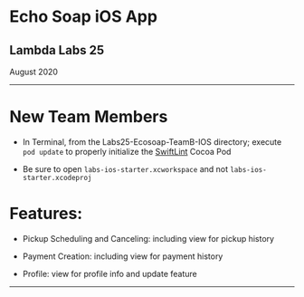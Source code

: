 # Echo Soap iOS App
## Lambda Labs 25

August 2020

---

# New Team Members 

- In Terminal, from the Labs25-Ecosoap-TeamB-IOS directory; execute `pod update` to properly initialize the [SwiftLint](https://github.com/LambdaSchool/ios-swiftlint-rules) Cocoa Pod 

- Be sure to open `labs-ios-starter.xcworkspace` and not `labs-ios-starter.xcodeproj`

# Features:

- Pickup Scheduling and Canceling: including view for pickup history

- Payment Creation: including view for payment history

- Profile: view for profile info and update feature

---
